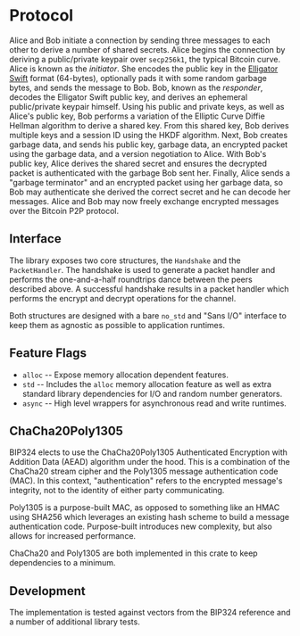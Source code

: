 # Protocol

Alice and Bob initiate a connection by sending three messages to each other to derive a number of shared secrets. Alice begins the connection by deriving a public/private keypair over `secp256k1`, the typical Bitcoin curve. Alice is known as the *initiator*. She encodes the public key in the [Elligator Swift](https://eprint.iacr.org/2022/759.pdf) format (64-bytes), optionally pads it with some random garbage bytes, and sends the message to Bob. Bob, known as the *responder*, decodes the Elligator Swift public key, and derives an ephemeral public/private keypair himself. Using his public and private keys, as well as Alice's public key, Bob performs a variation of the Elliptic Curve Diffie Hellman algorithm to derive a shared key. From this shared key, Bob derives multiple keys and a session ID using the HKDF algorithm. Next, Bob creates garbage data, and sends his public key, garbage data, an encrypted packet using the garbage data, and a version negotiation to Alice. With Bob's public key, Alice derives the shared secret and ensures the decrypted packet is authenticated with the garbage Bob sent her. Finally, Alice sends a "garbage terminator" and an encrypted packet using her garbage data, so Bob may authenticate she derived the correct secret and he can decode her messages. Alice and Bob may now freely exchange encrypted messages over the Bitcoin P2P protocol.

## Interface

The library exposes two core structures, the `Handshake` and the `PacketHandler`. The handshake is used to generate a packet handler and performs the one-and-a-half roundtrips dance between the peers described above. A successful handshake results in a packet handler which performs the encrypt and decrypt operations for the channel.

Both structures are designed with a bare `no_std` and "Sans I/O" interface to keep them as agnostic as possible to application runtimes. 

## Feature Flags

* `alloc` -- Expose memory allocation dependent features.
* `std`   -- Includes the `alloc` memory allocation feature as well as extra standard library dependencies for I/O and random number generators.
* `async` -- High level wrappers for asynchronous read and write runtimes.

## ChaCha20Poly1305

BIP324 elects to use the ChaCha20Poly1305 Authenticated Encryption with Addition Data (AEAD) algorithm under the hood. This is a combination of the ChaCha20 stream cipher and the Poly1305 message authentication code (MAC). In this context, "authentication" refers to the encrypted message's integrity, not to the identity of either party communicating.

Poly1305 is a purpose-built MAC, as opposed to something like an HMAC using SHA256 which leverages an existing hash scheme to build a message authentication code. Purpose-built introduces new complexity, but also allows for increased performance.

ChaCha20 and Poly1305 are both implemented in this crate to keep dependencies to a minimum.

## Development

The implementation is tested against vectors from the BIP324 reference and a number of additional library tests.

